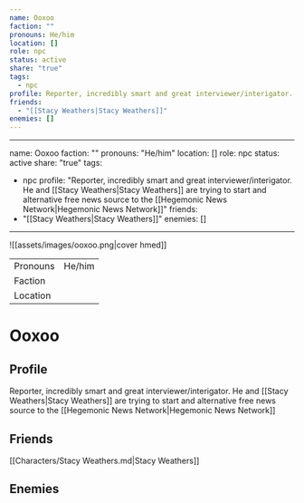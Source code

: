 ```yaml
---
name: Ooxoo
faction: ""
pronouns: He/him
location: []
role: npc
status: active
share: "true"
tags:
  - npc
profile: Reporter, incredibly smart and great interviewer/interigator. He and [[Stacy Weathers|Stacy Weathers]] are trying to start and alternative free news source to the [[Hegemonic News Network|Hegemonic News Network]]
friends:
  - "[[Stacy Weathers|Stacy Weathers]]"
enemies: []
---
```

---
name: Ooxoo
faction: ""
pronouns: "He/him"
location: []
role: npc
status: active
share: "true"
tags:
  - npc
profile: "Reporter, incredibly smart and great interviewer/interigator. He and [[Stacy Weathers|Stacy Weathers]] are trying to start and alternative free news source to the [[Hegemonic News Network|Hegemonic News Network]]"
friends: 
  - "[[Stacy Weathers|Stacy Weathers]]"
enemies: []
---

![[assets/images/ooxoo.png|cover hmed]]

|  |  |
| ---- | ---- |
| Pronouns | He/him |
| Faction |  |
| Location |  |


# Ooxoo
## Profile
Reporter, incredibly smart and great interviewer/interigator. He and [[Stacy Weathers|Stacy Weathers]] are trying to start and alternative free news source to the [[Hegemonic News Network|Hegemonic News Network]]

## Friends
[[Characters/Stacy Weathers.md|Stacy Weathers]]

## Enemies


